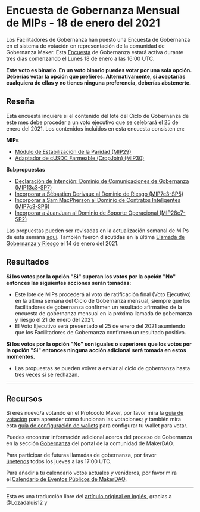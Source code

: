# Encuesta de Gobernanza Mensual de MIPs **- 18 de enero del 2021**

Los Facilitadores de Gobernanza han puesto una Encuesta de Gobernanza en el sistema de votación en representación de la comunidad de Gobernanza Maker. Esta [Encuesta](https://community-development.makerdao.com/en/learn/governance/on-chain-gov/) de Gobernanza estará activa durante tres días comenzando el Lunes 18 de enero a las 16:00 UTC. 

**Este voto es binario. En un voto binario puedes votar por una sola opción. Deberías votar la opción que prefieres. Alternativamente, si aceptarías cualquiera de ellas y no tienes ninguna preferencia, deberías abstenerte.**

## **Reseña**

Esta encuesta inquiere si el contenido del lote del Ciclo de Gobernanza de este mes debe proceder a un voto ejecutivo que se celebrará el 25 de enero del 2021. Los contenidos incluidos en esta encuesta consisten en:

**MIPs**

- [Módulo de Estabilización de la Paridad (MIP29)](https://forum.makerdao.com/t/mip29-modulo-de-estabilizacion-de-la-paridad/5110)
- [Adaptador de cUSDC Farmeable (CropJoin) (MIP30)](https://forum.makerdao.com/t/mip30-adaptador-de-cusdc-farmeable-cropjoin/5226)

**Subpropuestas**

- [Declaración de Intención: Dominio de Comunicaciones de Gobernanza (MIP13c3-SP7)](https://forum.makerdao.com/t/mip13c3-sp7-governance-communications-declaration-of-intent/5028)
- [Incorporar a Sébastien Derivaux al Dominio de Riesgo (MIP7c3-SP5)](https://forum.makerdao.com/t/mip7c3-sp5-domain-team-onboarding-risk-domain-team/5476)
- [Incorporar a Sam MacPherson al Dominio de Contratos Inteligentes (MIP7c3-SP6)](https://forum.makerdao.com/t/mip7c3-sp6-domain-team-onboarding-smart-contracts-domain-team/5559)
- [Incorporar a JuanJuan al Dominio de Soporte Operacional (MIP28c7-SP2)](https://forum.makerdao.com/t/mip28c7-sp2-subproposal-for-operational-support-domain-facilitator-onboarding/5309)

Las propuestas pueden ser revisadas en la actualización semanal de MIPs de esta semana [aquí](https://forum.makerdao.com/t/weekly-mips-update-24/6052). También fueron discutidas en la última [Llamada de Gobernanza y Riesgo](https://forum.makerdao.com/t/agenda-discussion-scientific-governance-and-risk-124-thursday-january-14-17-00-utc/5967) el 14 de enero del 2021.

## Resultados

**Si los votos por la opción "Si" superan los votos por la opción "No" entonces las siguientes acciones serán tomadas:** 

- Este lote de MIPs procederá al voto de ratificación final (Voto Ejecutivo) en la última semana del Ciclo de Gobernanza mensual, siempre que los facilitadores de gobernanza confirmen un resultado afirmativo de la encuesta de gobernanza mensual en la próxima llamada de gobernanza y riesgo el 21 de enero del 2021.
- El Voto Ejecutivo será presentado el 25 de enero del 2021 asumiendo que los Facilitadores de Gobernanza confirmen un resultado positivo.

**Si los votos por la opción "No" son iguales o superiores que los votos por la opción "Si" entonces ninguna acción adicional será tomada en estos momentos.** 

- Las propuestas se pueden volver a enviar al ciclo de gobernanza hasta tres veces si se rechazan.

---

## **Recursos**

Si eres nuevo/a votando en el Protocolo Maker, por favor mira la [guía de votación](https://community-development.makerdao.com/en/learn/governance/how-voting-works/) para aprender cómo funcionan las votaciones; y también mira esta [guía de configuración de wallets](https://community-development.makerdao.com/en/learn/governance/voting-setup/) para configurar tu wallet para votar.

Puedes encontrar información adicional acerca del proceso de Gobernanza en la sección [Gobernanza](https://community-development.makerdao.com/en/learn/governance) del portal de la comunidad de MakerDAO.

Para participar de futuras llamadas de gobernanza, por favor [únetenos](https://github.com/makerdao/community/tree/master/governance/governance-and-risk-meetings) todos los jueves a las 17:00 UTC.

Para añadir a tu calendario votos actuales y venideros, por favor mira el [Calendario de Eventos Públicos de MakerDAO](https://calendar.google.com/calendar/embed?src=makerdao.com_3efhm2ghipksegl009ktniomdk%40group.calendar.google.com&ctz=UTC&mode=week&showCalendars=0&showPrint=0).

---

Esta es una traducción libre del [artículo original en inglés](https://github.com/makerdao/community/blob/master/governance/polls/MIPs%20Monthly%20Governance%20Poll%20-%20%20January%2018,%202021.md), gracias a @Lozadaluis12 y